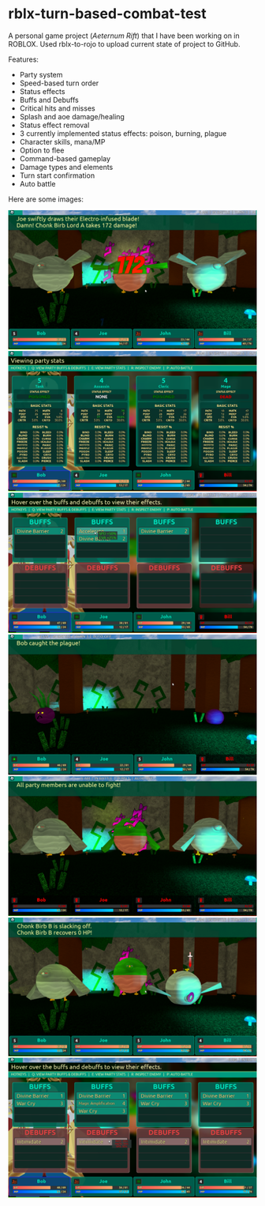 # rblx-turn-based-combat-test
A personal game project (_Aeternum Rift_) that I have been working on in ROBLOX. Used rblx-to-rojo to upload current state of project to GitHub.

Features:
- Party system
- Speed-based turn order
- Status effects
- Buffs and Debuffs
- Critical hits and misses
- Splash and aoe damage/healing
- Status effect removal
- 3 currently implemented status effects: poison, burning, plague
- Character skills, mana/MP
- Option to flee
- Command-based gameplay
- Damage types and elements
- Turn start confirmation
- Auto battle

Here are some images:

![Alt text](/img1.png?raw=true "Title")
![Alt text](/img2.png?raw=true "Title")
![Alt text](/img3.png?raw=true "Title")
![Alt text](/img4.png?raw=true "Title")
![Alt text](/img5.png?raw=true "Title")
![Alt text](/img6.png?raw=true "Title")
![Alt text](/img7.png?raw=true "Title")
